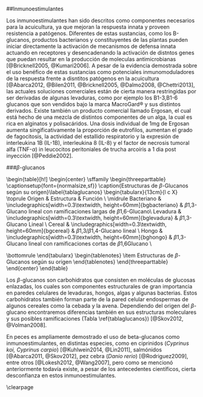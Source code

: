 
##Inmunoestimulantes

Los inmunoestimulantes han sido descritos como componentes necesarios para la acuicultura, ya que mejoran la respuesta innata y proveen resistencia a patógenos. Diferentes de estas sustancias, como los B-glucanos, productos bacterianos y constituyentes de las plantas pueden iniciar directamente la activación de mecanismos de defensa innata actuando en receptores y desencadenando la activación de distntos genes que puedan resultar en la producción de moleculas antimicrobianas [@Bricknell2005, @Kumari2006].
A pesar de la evidencia demostrada sobre el uso benéfico de estas sustancias como potenciales inmunomoduladores de la respuesta frente a disntitos patógenos en la acuicultura [@Abarca2012, @Bilen2011, @Bricknell2005, @Dalmo2008, @Chettri2013], las actuales soluciones comerciales están de cierta manera restringidas por ser derivadas de algunas levaduras, como por ejemplo los B1-3,B1-6 glucanos que son vendidos bajo la marca MacroGard® y sus distintos derivados. Existe también un producto comercial llamado Ergosan, el cual está hecho de una mezcla de distintos componentes de un alga, la cual es rica en alginatos y polisacáridos. Una dosis individual de 1mg de Ergosan aumenta singificativamente la proporción de eutrofilos, aumentan el grado de fagocitosis, la actividad del estallido respiratorio y la expresión de interleukina 1B (IL-1B), interleukina 8 (IL-8) y el factor de necrosis tumoral alfa (TNF-$\alpha$) in leucocitos peritoniales de trucha arcoíris a 1 dia post inyección [@Peddie2002].

###$\beta$-glucanos

\begin{table}[h!]
\begin{center}
\sffamily
\begin{threeparttable}
\captionsetup{font={normalsize,sf}}
\caption{Estructuras de $\beta$-Glucanos según su origen}\label{tablaglucanos}
\begin{tabularx}{13cm}{l c X}
\toprule
Origen & Estructura & Función \\
\midrule
Bacteriano & \includegraphics[width=0.3\textwidth, height=60mm]{bgbacteriano} & $\beta$1,3-Glucano lineal con ramificaciones largas de $\beta$1,6-Glucano\\
Levadura & \includegraphics[width=0.3\textwidth, height=60mm]{bglevadura} & $\beta$1,3-Glucano Lineal \\ 
Cereal & \includegraphics[width=0.3\textwidth, height=60mm]{bgcereal} & $\beta$1,3/$\beta$1,4-Glucano lineal \\
Hongo & \includegraphics[width=0.3\textwidth, height=60mm]{bghongo} & $\beta$1,3-Glucano lineal con ramificaciones cortas de $\beta$1,6Glucano \\

\bottomrule
\end{tabularx}
\begin{tablenotes}
	\item Estructuras de $\beta$-Glucanos según su origen
\end{tablenotes}
\end{threeparttable}
\end{center}
\end{table}

Los $\beta$-glucanos son carbohidratos que consisten en moléculas de glucosas enlazadas, los cuales son componentes estructurales de gran importancia en paredes celulares de levaduras, hongos, algas y algunas bacterias. Estos carbohidratos también forman parte de la pared celular endospermas de algunos cereales como la cebada y la avena. Dependiendo del origen del $\beta$-glucano encontraremos diferencias también en sus estructuras moleculares y sus posibles ramificaciones (Tabla \ref{tablaglucanos}) [@Skov2012, @Volman2008].

En peces es ampliamente demostrado el uso de beta-glucanos como inmunoestimulantes, en distintas especies, como en ciprinidos (_Cyprinus koi, Cyprinus carpio_) [@Kuhlwein2014, @Lin2011]⁠, salmónidos [@Abarca2011, @Skov2012]⁠, pez cebra (_Danio rerio_) [@Rodriguez2009], entre otros [@Lokesh2012, @Wang2007], pero como se mencionó anteriormente todavía existe, a pesar de los antecedentes científicos, cierta desconfianza en estos inmunoestimulantes. 


\clearpage
